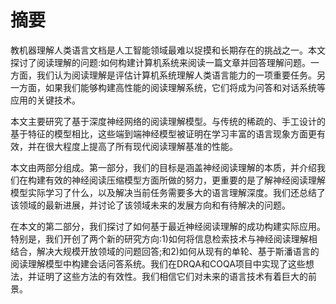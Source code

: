 # 摘要

教机器理解人类语言文档是人工智能领域最难以捉摸和长期存在的挑战之一。本文探讨了阅读理解的问题:如何构建计算机系统来阅读一篇文章并回答理解问题。一方面，我们认为阅读理解是评估计算机系统理解人类语言能力的一项重要任务。另一方面，如果我们能够构建高性能的阅读理解系统，它们将成为问答和对话系统等应用的关键技术。

本文主要研究了基于深度神经网络的阅读理解模型。与传统的稀疏的、手工设计的基于特征的模型相比，这些端到端神经模型被证明在学习丰富的语言现象方面更有效，并在很大程度上提高了所有现代阅读理解基准的性能。

本文由两部分组成。第一部分，我们的目标是涵盖神经阅读理解的本质，并介绍我们在构建有效的神经阅读压缩模型方面所做的努力，更重要的是了解神经阅读理解模型实际学习了什么，以及解决当前任务需要多大的语言理解深度。我们还总结了该领域的最新进展，并讨论了该领域未来的发展方向和有待解决的问题。

在本文的第二部分，我们探讨了如何基于最近神经阅读理解的成功构建实际应用。特别是，我们开创了两个新的研究方向:1)如何将信息检索技术与神经阅读理解相结合，解决大规模开放领域的问题回答;和2)如何从现有的单轮、基于斯潘语言的阅读理解模型中构建会话问答系统。我们在DRQA和COQA项目中实现了这些想法，并证明了这些方法的有效性。我们相信它们对未来的语言技术有着巨大的前景。




